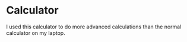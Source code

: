 # Calculator

I used this calculator to do more advanced calculations than the normal calculator on my laptop.